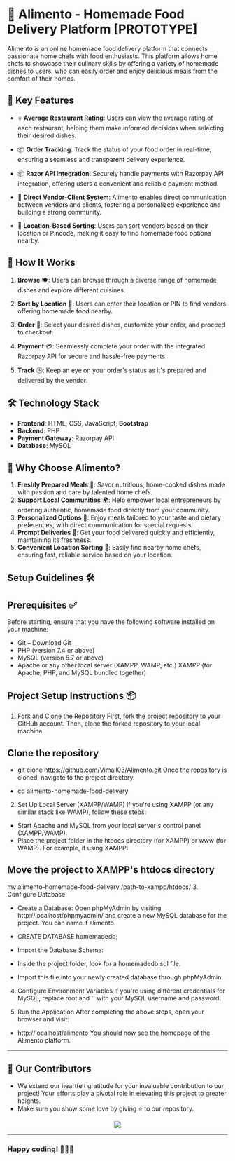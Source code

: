 # 🍲 Alimento - Homemade Food Delivery Platform [PROTOTYPE]

Alimento is an online homemade food delivery platform that connects passionate home chefs with food enthusiasts. This platform allows home chefs to showcase their culinary skills by offering a variety of homemade dishes to users, who can easily order and enjoy delicious meals from the comfort of their homes.

## 🌟  Key Features

- ⭐ **Average Restaurant Rating**: Users can view the average rating of each restaurant, helping them make informed decisions when selecting their desired dishes.

-  📦 **Order Tracking**: Track the status of your food order in real-time, ensuring a seamless and transparent delivery experience.

- 📦  **Razor API Integration**: Securely handle payments with Razorpay API integration, offering users a convenient and reliable payment method.

-  🤝 **Direct Vendor-Client System**: Alimento enables direct communication between vendors and clients, fostering a personalized experience and building a strong community.

-  📍 **Location-Based Sorting**: Users can sort vendors based on their location or Pincode, making it easy to find homemade food options nearby.

##  🚀 How It Works

1. **Browse** 🍽️: Users can browse through a diverse range of homemade dishes and explore different cuisines.

2. **Sort by Location** 📍: Users can enter their location or PIN to find vendors offering homemade food nearby.

3. **Order** 🛒: Select your desired dishes, customize your order, and proceed to checkout.

4. **Payment** 💳: Seamlessly complete your order with the integrated Razorpay API for secure and hassle-free payments.

5. **Track** 🕒: Keep an eye on your order's status as it's prepared and delivered by the vendor.

## 🛠️ Technology Stack
- **Frontend**: HTML, CSS, JavaScript, **Bootstrap**
- **Backend**: PHP
- **Payment Gateway**: Razorpay API
- **Database**: MySQL

## 🤔 Why Choose Alimento?

1. **Freshly Prepared Meals** 🍲: Savor nutritious, home-cooked dishes made with passion and care by talented home chefs.
2. **Support Local Communities** 🌍: Help empower local entrepreneurs by ordering authentic, homemade food directly from your community.
3. **Personalized Options** 📝: Enjoy meals tailored to your taste and dietary preferences, with direct communication for special requests.
4. **Prompt Deliveries** 🚚: Get your food delivered quickly and efficiently, maintaining its freshness.
5. **Convenient Location Sorting** 📍: Easily find nearby home chefs, ensuring fast, reliable service based on your location.


## Setup Guidelines 🛠️
## Prerequisites ✅
Before starting, ensure that you have the following software installed on your machine:

- Git – Download Git
- PHP (version 7.4 or above) 
- MySQL (version 5.7 or above)
- Apache or any other local server (XAMPP, WAMP, etc.) XAMPP (for Apache, PHP, and MySQL bundled together)

## Project Setup Instructions 📦
1. Fork and Clone the Repository
First, fork the project repository to your GitHub account. Then, clone the forked repository to your local machine.

## Clone the repository
- git clone https://github.com/Vimall03/Alimento.git
Once the repository is cloned, navigate to the project directory.

- cd alimento-homemade-food-delivery
2. Set Up Local Server (XAMPP/WAMP)
If you're using XAMPP (or any similar stack like WAMP), follow these steps:

- Start Apache and MySQL from your local server's control panel (XAMPP/WAMP).
- Place the project folder in the htdocs directory (for XAMPP) or www (for WAMP).
For example, if using XAMPP:

## Move the project to XAMPP's htdocs directory
mv alimento-homemade-food-delivery /path-to-xampp/htdocs/
3. Configure Database
- Create a Database: Open phpMyAdmin by visiting http://localhost/phpmyadmin/ and create a new MySQL database for the project. You can name it alimento.

- CREATE DATABASE homemadedb;
- Import the Database Schema:

- Inside the project folder, look for a homemadedb.sql file.
- Import this file into your newly created database through phpMyAdmin:

4. Configure Environment Variables
If you're using different credentials for MySQL, replace root and '' with your MySQL username and password.

5. Run the Application
After completing the above steps, open your browser and visit:
- http://localhost/alimento
You should now see the homepage of the Alimento platform.

---

## 👀 Our Contributors

- We extend our heartfelt gratitude for your invaluable contribution to our project! Your efforts play a pivotal role in elevating this project to greater heights.
- Make sure you show some love by giving ⭐ to our repository.

<div align="center">
  <a href="https://github.com/Vimall03/Alimento">
    <img src="https://contrib.rocks/image?repo=Vimall03/Alimento&&max=100" />
  </a>
</div>

---

### Happy coding! 👩‍💻🎉

